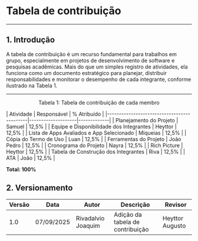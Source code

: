 # Tabela de contribuição 

---

## 1. Introdução
 A tabela de contribuição é um recurso fundamental para trabalhos em grupo, especialmente em projetos de desenvolvimento de software e pesquisas acadêmicas. Mais do que um simples registro de atividades, ela funciona como um documento estratégico para planejar, distribuir responsabilidades e monitorar o desempenho de cada integrante, conforme ilustrado na Tabela 1.

---
<p style="text-align: center;">
Tabela 1: Tabela de contribuição de cada membro
</p>
| Atividade                                  | Responsável        | % Atribuído |
|--------------------------------------------|--------------------|-------------|
| Planejamento do Projeto                    | Samuel             | 12,5%       |
| Equipe e Disponibilidade dos Integrantes   | Heyttor            | 12,5%       |
| Lista de Apps Avaliados e App Selecionado  | Miqueias           | 12,5%       |
| Cópia do Termo de Uso                      | Luan               | 12,5%       |
| Ferramentas do Projeto                     | João Pedro         | 12,5%       |
| Cronograma do Projeto                      | Nayra              | 12,5%       |
| Rich Picture                               | Heyttor            | 12,5%       |
| Tabela de Construção dos Integrantes       | Riva               | 12,5%       |
| ATA                                        | João               | 12,5%       |

**Total: 100%**


## 2. Versionamento 

| Versão | Data       | Autor               | Descrição                                    | Revisor |
|--------|------------|---------------------|----------------------------------------------|---------|
| 1.0    | 07/09/2025 | Rivadalvio Joaquim   | Adição da tabela de contribuição | Heyttor Augusto|